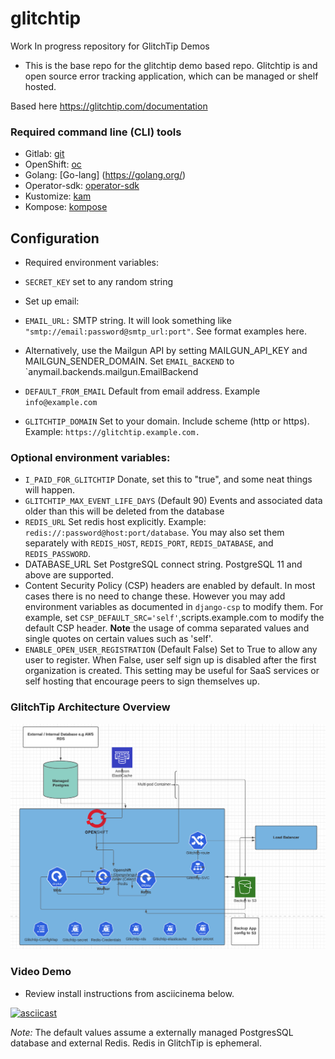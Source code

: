 # glitchtip
Work In progress repository for GlitchTip Demos 


- This is the base repo for the glitchtip demo based repo. Glitchtip is and open source error tracking application, which can be managed or shelf hosted. 

Based here https://glitchtip.com/documentation


### Required command line (CLI) tools

- Gitlab: [git](https://gitlab.com/glitchtip)
- OpenShift: [oc](https://docs.openshift.com/container-platform/4.2/cli_reference/openshift_cli/getting-started-cli.html#cli-installing-cli_cli-developer-commands)
- Golang: [Go-lang] (https://golang.org/)
- Operator-sdk: [operator-sdk](https://sdk.operatorframework.io/)
- Kustomize: [kam](https://kubectl.docs.kubernetes.io/installation/kustomize/)
- Kompose: [kompose](https://kompose.io/getting-started/)


## Configuration
- Required environment variables:

- `SECRET_KEY` set to any random string
- Set up email:
- `EMAIL_URL:` SMTP string. It will look something like `"smtp://email:password@smtp_url:port"`. See format examples here.
- Alternatively, use the Mailgun API by setting MAILGUN_API_KEY and MAILGUN_SENDER_DOMAIN. Set `EMAIL_BACKEND` to `anymail.backends.mailgun.EmailBackend
- `DEFAULT_FROM_EMAIL` Default from email address. Example `info@example.com`
- `GLITCHTIP_DOMAIN` Set to your domain. Include scheme (http or https). Example: `https://glitchtip.example.com.`

### Optional environment variables:

- `I_PAID_FOR_GLITCHTIP` Donate, set this to "true", and some neat things will happen. 
- `GLITCHTIP_MAX_EVENT_LIFE_DAYS` (Default 90) Events and associated data older than this will be deleted from the database
- `REDIS_URL` Set redis host explicitly. Example: `redis://:password@host:port/database`. You may also set them separately with `REDIS_HOST`, `REDIS_PORT`, `REDIS_DATABASE`, and `REDIS_PASSWORD`.
- DATABASE_URL Set PostgreSQL connect string. PostgreSQL 11 and above are supported.
- Content Security Policy (CSP) headers are enabled by default. In most cases there is no need to change these. However you may add environment variables as documented in `django-csp` to modify them. For example, set `CSP_DEFAULT_SRC='self'`,scripts.example.com to modify the default CSP header. **Note** the usage of comma separated values and single quotes on certain values such as 'self'.
- `ENABLE_OPEN_USER_REGISTRATION` (Default False) Set to True to allow any user to register. When False, user self sign up is disabled after the first organization is created. This setting may be useful for SaaS services or self hosting that encourage peers to sign themselves up.


### GlitchTip Architecture Overview

![Glitchtip](https://github.com/rh-cssre/glitchtip/blob/main/images/Glitchtiparchitecture1.png)


### Video Demo

- Review install instructions from asciicinema below.

[![asciicast](https://asciinema.org/a/pUWA9FVVlS2cXUV5V9YWVqB6e.svg)](https://asciinema.org/a/pUWA9FVVlS2cXUV5V9YWVqB6e)

*Note:* The default values assume a externally managed PostgresSQL database and external Redis. Redis in GlitchTip is ephemeral.

